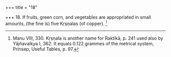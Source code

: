+++
title = "18"

+++
18. If fruits, green corn, and vegetables are appropriated in small amounts, (the fine is) five Kṛṣṇalas (of copper). [^14] 


[^14]:  Manu VIII, 330. Kṛṣṇala is another name for Raktikā, p. 241 used also by Yājñavalkya I, 362. It equals 0.122 grammes of the metrical system, Prinsep, Useful Tables, p. 97.

